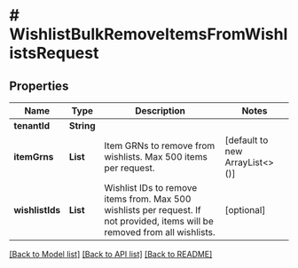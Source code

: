 # # WishlistBulkRemoveItemsFromWishlistsRequest


## Properties 


Name | Type | Description | Notes
------------ | ------------- | ------------- | -------------
**tenantId**| **String** |   |
**itemGrns**| **List<String>** | Item GRNs to remove from wishlists. Max 500 items per request.  | [default to new ArrayList<>()]
**wishlistIds**| **List<String>** | Wishlist IDs to remove items from. Max 500 wishlists per request. If not provided, items will be removed from all wishlists.  | [optional]


[[Back to Model list]](../../README.md#models) [[Back to API list]](../../README.md#endpoints) [[Back to README]](../../README.md)

